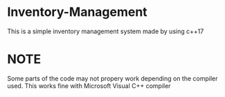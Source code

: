 # Inventory-Management
This is a simple inventory management system made by using c++17
# NOTE
Some parts of the code may not propery work depending on the compiler used.
This works fine with Microsoft Visual C++ compiler
